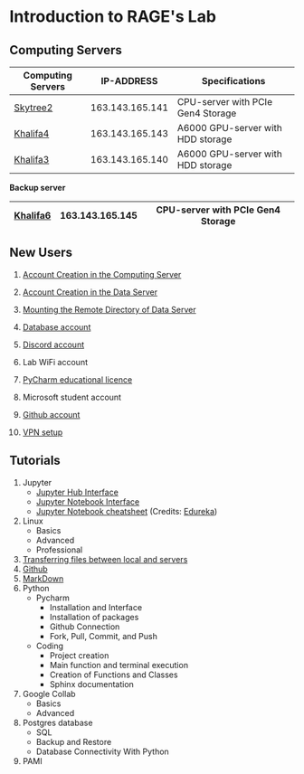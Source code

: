 # Introduction to RAGE's Lab

## Computing Servers

| Computing Servers                         | 	IP-ADDRESS       | 	Specifications                   |
|-------------------------------------------|-------------------|-----------------------------------|
| [Skytree2](http://163.143.165.141:8000/)	 | 163.143.165.141	  | CPU-server with PCIe Gen4 Storage |
| [Khalifa4](http://163.143.165.143:8000/)  | 	163.143.165.143	 | A6000 GPU-server with HDD storage |
| [Khalifa3](http://163.143.165.140:8000/)  | 	163.143.165.140	 | A6000 GPU-server with HDD storage |


**Backup server**


| [Khalifa6](http://163.143.165.145:8000/) | 	163.143.165.145	 | CPU-server with PCIe Gen4 Storage |
|------------------------------------------|-------------------|-----------------------------------|

## New Users 

1. [Account Creation in the Computing Server](accountCreationInComputingServer.pptx)

2. [Account Creation in the Data Server](accountCreationInDataServer.pptx)

3. [Mounting the Remote Directory of Data Server](mountingRemoteDirectory.pptx)
 
4. [Database account](creatingDatabaseUserAccount.pptx)

4. [Discord account](https://support.discord.com/hc/en-us/articles/360033931551-Getting-Started)

5. Lab WiFi account

6. [PyCharm educational licence](pycharmEducationalLicense.pdf)

7. Microsoft student account

8. [Github account](https://docs.github.com/en/get-started/onboarding/getting-started-with-your-github-account#1-creating-an-account)

9. [VPN setup](https://web-int.u-aizu.ac.jp/labs/istc/ipc/service/ains-vpn/vpn-e.html)


## Tutorials
1. Jupyter
   - [Jupyter Hub Interface](jupyterHubInterface_3.pdf)
   - [Jupyter Notebook Interface](jupyterNotebookInterface_4.pdf)
   - [Jupyter Notebook cheatsheet](Jupyter_Notebook_CheatSheet_Edureka.pdf) (Credits: [Edureka](https://www.edureka.co/blog/wp-content/uploads/2018/10/Jupyter_Notebook_CheatSheet_Edureka.pdf))
2. Linux
   - Basics
   - Advanced
   - Professional
3. [Transferring files between local and servers](TransferringFilesBetweenLocalAndServers.pdf)
4. [Github](GithubTutorial.pdf)
5. [MarkDown](practiseMarkDownAndPythonInJupyterNotebook_5.pdf)
6. Python
   - Pycharm 
     - Installation and Interface
     - Installation of packages
     - Github Connection
     - Fork, Pull, Commit, and Push
   - Coding
     - Project creation
     - Main function and terminal execution
     - Creation of Functions and Classes
     - Sphinx documentation
7. Google Collab
    - Basics
    - Advanced
8. Postgres database
   - SQL 
   - Backup and Restore
   - Database Connectivity With Python
9. PAMI